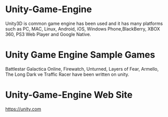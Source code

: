 # Unity-Game-Engine
  Unity3D is common game engine has been used and it has many platforms such as PC, MAC, Linux, Android, iOS, Windows Phone,BlackBerry, XBOX 360, PS3 Web Player and Google Native. 

# Unity Game Engine Sample Games
  Battlestar Galactica Online, Firewatch, Unturned, Layers of Fear, Armello, The Long Dark   ve Traffic Racer have been written on unity. 

# Unity-Game-Engine Web Site
  https://unity.com
